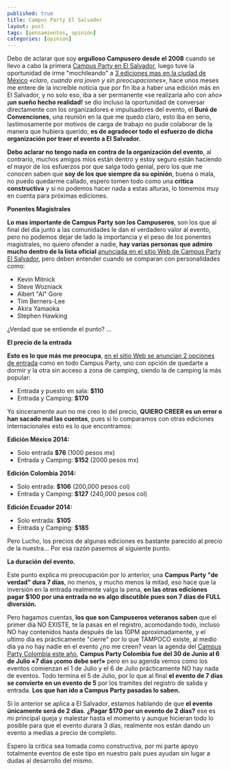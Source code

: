 ```yaml
---
published: true
title: Campus Party El Salvador
layout: post
tags: [pensamientos, opinión]
categories: [opinion]
---
```

Debo de aclarar que soy **orgulloso Campusero desde el 2008** cuando se llevo a cabo la primera [Campus Party en El Salvador](http://iberoamerica.campus-party.org/), luego tuve la oportunidad de irme "mochileando" a [3 ediciones mas en la ciudad de México](http://www.campus-party.com.mx/2014/index.html) *«claro, cuando era joven y sin preocupaciones»*, hace unos meses me entere de la increíble noticia que por fin iba a haber una edición más en El Salvador, y no solo eso, iba a ser permanente «se realizaría año con año» **¡un sueño hecho realidad!** se dio incluso la oportunidad de conversar directamente con los organizadores e impulsadores del evento, el **Buró de Convenciones**, una reunión en la que me quedo claro, esto iba en serio, lastimosamente por motivos de carga de trabajo no pude colaborar de la manera que hubiera querido, **es de agradecer todo el esfuerzo de dicha organización por traer el evento a El Salvador.**

**Debo aclarar no tengo nada en contra de la organización del evento**, al contrario, muchos amigos míos están dentro y estoy seguro están haciendo el mayor de los esfuerzos por que salga todo genial, pero los que me conocen saben que **soy de los que siempre da su opinión**, buena o mala, no puedo quedarme callado, espero tomen todo como una **critica constructiva** y si no podemos hacer nada a estas alturas, lo tomemos muy en cuenta para próximas ediciones.

**Ponentes Magistrales**

**Lo mas importante de Campus Party son los Campuseros**, son los que al final del día junto a las comunidades le dan el verdadero valor al evento, pero no podemos dejar de lado la importancia y el peso de los ponentes magistrales, no quiero ofender a nadie, **hay varias personas que admiro mucho dentro de la lista oficial** [anunciada en el sitio Web de Campus Party El Salvador](http://campus-party.org/elsalvador/2014/ponentes-magistrales.html), pero deben entender cuando se comparan con personalidades como:

- Kevin Mitnick
- Steve Wozniack
- Albert "Al" Gore
- Tim Berners-Lee
- Akira Yamaoka
- Stephen Hawking

¿Verdad que se entiende el punto? ...

**El precio de la entrada**

**Esto es lo que más me preocupa**, [en el sitio Web se anuncian 2 opciones de entrada](http://campus-party.org/elsalvador/2014/venta-de-entradas.html) como en todo Campus Party, uno con opción de quedarte a dormir y la otra sin acceso a zona de camping, siendo la de camping la más popular:

- Entrada y puesto en sala: **$110**
- Entrada y Camping: **$170**

Yo sinceramente aun no me creo lo del precio, **QUIERO CREER es un error o han sacado mal las cuentas**, pues si lo comparamos con otras ediciones internacionales esto es lo que encontramos:

**Edición México 2014:**

- Solo entrada **$76** (1000 pesos mx)
- Entrada y Camping: **$152** (2000 pesos mx)

**Edición Colombia 2014:**

- Solo entrada: **$106** (200,000 pesos col)
- Entrada y Camping: **$127** (240,000 pesos col)

**Edición Ecuador 2014:**

- Solo entrada: **$105** 
- Entrada y Camping: **$185**

Pero Lucho, los precios de algunas ediciones es bastante parecido al precio de la nuestra... Por esa razón pasemos al siguiente punto.

**La duración del evento.**

Este punto explica mi preocupación por lo anterior, una **Campus Party "de verdad" dura 7 días**, no menos, y mucho menos la mitad, eso hace que la inversión en la entrada realmente valga la pena, **en las otras ediciones pagar $100 por una entrada no es algo discutible pues son 7 días de FULL diversión.** 

Pero hagamos cuentas, **los que son Campuseros veteranos saben** que el primer día NO EXISTE, te la pasas en el registro, acomodando todo, incluso NO hay contenidos hasta después de las 10PM aproximadamente, y el ultimo día es prácticamente "cierre" por lo que TAMPOCO existe, al medio día ya no hay nadie en el evento ¿no me creen? vean la agenda del [Campus Party Colombia este año](http://www.campus-party.com.co/2014/agenda.html), **Campus Party Colombia fue del 30 de Junio al 6 de Julio «7 dias ¡como debe ser!»** pero en su agenda vemos como los eventos comienzan el 1 de Julio y el 6 de Julio prácticamente NO hay nada de eventos. Todo termina el 5 de Julio, por lo que al final **el evento de 7 días se convierte en un evento de 5** por los tramites del registro de salida y entrada. **Los que han ido a Campus Party pasadas lo saben.**

Si lo anterior se aplica a El Salvador, estamos hablando de que **el evento únicamente será de 2 días**. **¿Pagar $170 por un evento de 2 días?** ese es mi principal queja y malestar hasta el momento y aunque hicieran todo lo posible para que el evento durara 3 días, realmente nos están dando un evento a medias a precio de completo.

Espero la critica sea tomada como constructiva, por mi parte apoyo totalmente eventos de este tipo en nuestro país pues ayudan sin lugar a dudas al desarrollo del mismo.
